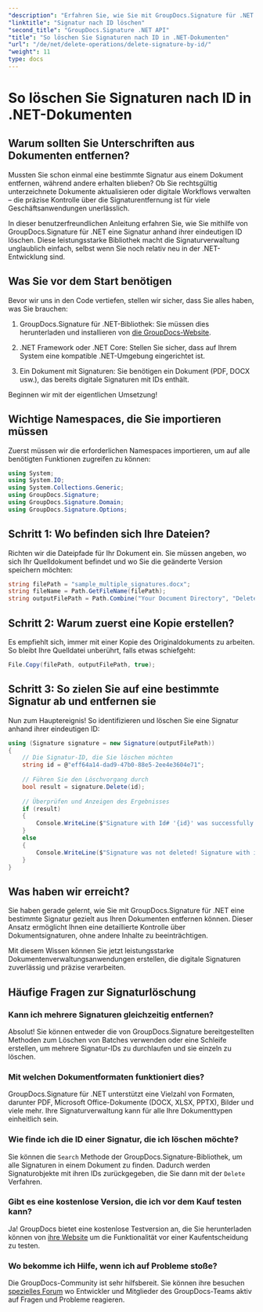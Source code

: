 ```yaml
---
"description": "Erfahren Sie, wie Sie mit GroupDocs.Signature für .NET Dokumentsignaturen einfach per ID entfernen. Schritt-für-Schritt-Anleitung mit vollständigen Codebeispielen."
"linktitle": "Signatur nach ID löschen"
"second_title": "GroupDocs.Signature .NET API"
"title": "So löschen Sie Signaturen nach ID in .NET-Dokumenten"
"url": "/de/net/delete-operations/delete-signature-by-id/"
"weight": 11
type: docs
---
```

# So löschen Sie Signaturen nach ID in .NET-Dokumenten

## Warum sollten Sie Unterschriften aus Dokumenten entfernen?

Mussten Sie schon einmal eine bestimmte Signatur aus einem Dokument entfernen, während andere erhalten blieben? Ob Sie rechtsgültig unterzeichnete Dokumente aktualisieren oder digitale Workflows verwalten – die präzise Kontrolle über die Signaturentfernung ist für viele Geschäftsanwendungen unerlässlich.

In dieser benutzerfreundlichen Anleitung erfahren Sie, wie Sie mithilfe von GroupDocs.Signature für .NET eine Signatur anhand ihrer eindeutigen ID löschen. Diese leistungsstarke Bibliothek macht die Signaturverwaltung unglaublich einfach, selbst wenn Sie noch relativ neu in der .NET-Entwicklung sind.

## Was Sie vor dem Start benötigen

Bevor wir uns in den Code vertiefen, stellen wir sicher, dass Sie alles haben, was Sie brauchen:

1. GroupDocs.Signature für .NET-Bibliothek: Sie müssen dies herunterladen und installieren von [die GroupDocs-Website](https://releases.groupdocs.com/signature/net/).

2. .NET Framework oder .NET Core: Stellen Sie sicher, dass auf Ihrem System eine kompatible .NET-Umgebung eingerichtet ist.

3. Ein Dokument mit Signaturen: Sie benötigen ein Dokument (PDF, DOCX usw.), das bereits digitale Signaturen mit IDs enthält.

Beginnen wir mit der eigentlichen Umsetzung!

## Wichtige Namespaces, die Sie importieren müssen

Zuerst müssen wir die erforderlichen Namespaces importieren, um auf alle benötigten Funktionen zugreifen zu können:

```csharp
using System;
using System.IO;
using System.Collections.Generic;
using GroupDocs.Signature;
using GroupDocs.Signature.Domain;
using GroupDocs.Signature.Options;
```

## Schritt 1: Wo befinden sich Ihre Dateien?

Richten wir die Dateipfade für Ihr Dokument ein. Sie müssen angeben, wo sich Ihr Quelldokument befindet und wo Sie die geänderte Version speichern möchten:

```csharp
string filePath = "sample_multiple_signatures.docx";
string fileName = Path.GetFileName(filePath);
string outputFilePath = Path.Combine("Your Document Directory", "DeleteById", fileName);
```

## Schritt 2: Warum zuerst eine Kopie erstellen?

Es empfiehlt sich, immer mit einer Kopie des Originaldokuments zu arbeiten. So bleibt Ihre Quelldatei unberührt, falls etwas schiefgeht:

```csharp
File.Copy(filePath, outputFilePath, true);
```

## Schritt 3: So zielen Sie auf eine bestimmte Signatur ab und entfernen sie

Nun zum Hauptereignis! So identifizieren und löschen Sie eine Signatur anhand ihrer eindeutigen ID:

```csharp
using (Signature signature = new Signature(outputFilePath))
{
    // Die Signatur-ID, die Sie löschen möchten
    string id = @"eff64a14-dad9-47b0-88e5-2ee4e3604e71";
    
    // Führen Sie den Löschvorgang durch
    bool result = signature.Delete(id);
    
    // Überprüfen und Anzeigen des Ergebnisses
    if (result)
    {
        Console.WriteLine($"Signature with Id# '{id}' was successfully deleted from document ['{fileName}'].");
    }
    else
    {
        Console.WriteLine($"Signature was not deleted! Signature with id# '{id}' was not found in the document.");
    }
}
```

## Was haben wir erreicht?

Sie haben gerade gelernt, wie Sie mit GroupDocs.Signature für .NET eine bestimmte Signatur gezielt aus Ihren Dokumenten entfernen können. Dieser Ansatz ermöglicht Ihnen eine detaillierte Kontrolle über Dokumentsignaturen, ohne andere Inhalte zu beeinträchtigen.

Mit diesem Wissen können Sie jetzt leistungsstarke Dokumentenverwaltungsanwendungen erstellen, die digitale Signaturen zuverlässig und präzise verarbeiten.

## Häufige Fragen zur Signaturlöschung

### Kann ich mehrere Signaturen gleichzeitig entfernen?

Absolut! Sie können entweder die von GroupDocs.Signature bereitgestellten Methoden zum Löschen von Batches verwenden oder eine Schleife erstellen, um mehrere Signatur-IDs zu durchlaufen und sie einzeln zu löschen.

### Mit welchen Dokumentformaten funktioniert dies?

GroupDocs.Signature für .NET unterstützt eine Vielzahl von Formaten, darunter PDF, Microsoft Office-Dokumente (DOCX, XLSX, PPTX), Bilder und viele mehr. Ihre Signaturverwaltung kann für alle Ihre Dokumenttypen einheitlich sein.

### Wie finde ich die ID einer Signatur, die ich löschen möchte?

Sie können die `Search` Methode der GroupDocs.Signature-Bibliothek, um alle Signaturen in einem Dokument zu finden. Dadurch werden Signaturobjekte mit ihren IDs zurückgegeben, die Sie dann mit der `Delete` Verfahren.

### Gibt es eine kostenlose Version, die ich vor dem Kauf testen kann?

Ja! GroupDocs bietet eine kostenlose Testversion an, die Sie herunterladen können von [ihre Website](https://releases.groupdocs.com/) um die Funktionalität vor einer Kaufentscheidung zu testen.

### Wo bekomme ich Hilfe, wenn ich auf Probleme stoße?

Die GroupDocs-Community ist sehr hilfsbereit. Sie können ihre besuchen [spezielles Forum](https://forum.groupdocs.com/c/signature/13) wo Entwickler und Mitglieder des GroupDocs-Teams aktiv auf Fragen und Probleme reagieren.